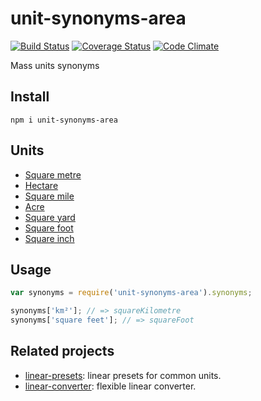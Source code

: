 # unit-synonyms-area

[![Build Status](https://travis-ci.org/javiercejudo/unit-synonyms-area.svg)](https://travis-ci.org/javiercejudo/unit-synonyms-area)
[![Coverage Status](https://coveralls.io/repos/javiercejudo/unit-synonyms-area/badge.svg?branch=master)](https://coveralls.io/r/javiercejudo/unit-synonyms-area?branch=master)
[![Code Climate](https://codeclimate.com/github/javiercejudo/unit-synonyms-area/badges/gpa.svg)](https://codeclimate.com/github/javiercejudo/unit-synonyms-area)

Mass units synonyms

## Install

    npm i unit-synonyms-area

## Units

- [Square metre](https://en.wikipedia.org/wiki/Square_metre)
- [Hectare](https://en.wikipedia.org/wiki/Hectare)
- [Square mile](https://en.wikipedia.org/wiki/Square_mile)
- [Acre](https://en.wikipedia.org/wiki/Acre)
- [Square yard](https://en.wikipedia.org/wiki/Square_yard)
- [Square foot](https://en.wikipedia.org/wiki/Square_foot)
- [Square inch](https://en.wikipedia.org/wiki/Square_inch)

## Usage

```js
var synonyms = require('unit-synonyms-area').synonyms;

synonyms['km²']; // => squareKilometre
synonyms['square feet']; // => squareFoot
```

## Related projects

- [linear-presets](https://github.com/javiercejudo/linear-presets): linear presets for common units.
- [linear-converter](https://github.com/javiercejudo/linear-converter): flexible linear converter.
